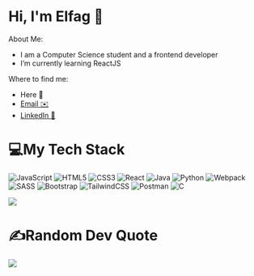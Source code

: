 # Hi, I'm Elfag 👋

About Me: 
- I am a Computer Science student and a frontend developer
- I’m currently learning ReactJS

Where to find me: 
- Here 📍
- <a href="elfagmammadaliyev@gmail.com">Email ✉️</a>
- <a href="https://www.linkedin.com/in/elfag-mammadaliyev-a022a41b8/">LinkedIn 💼</a>


# 💻My Tech Stack
![JavaScript](https://img.shields.io/badge/javascript-%23323330.svg?style=flat&logo=javascript&logoColor=%23F7DF1E) ![HTML5](https://img.shields.io/badge/html5-%23E34F26.svg?style=flat&logo=html5&logoColor=white)  ![CSS3](https://img.shields.io/badge/css3-%231572B6.svg?style=flat&logo=css3&logoColor=white) ![React](https://img.shields.io/badge/react-%2320232a.svg?style=flat&logo=react&logoColor=%2361DAFB)   ![Java](https://img.shields.io/badge/java-%23ED8B00.svg?style=flat&logo=java&logoColor=white) ![Python](https://img.shields.io/badge/python-3670A0?style=flat&logo=python&logoColor=ffdd54) ![Webpack](https://img.shields.io/badge/webpack-%238DD6F9.svg?style=flat&logo=webpack&logoColor=black) ![SASS](https://img.shields.io/badge/SASS-hotpink.svg?style=flat&logo=SASS&logoColor=white) ![Bootstrap](https://img.shields.io/badge/bootstrap-%23563D7C.svg?style=flat&logo=bootstrap&logoColor=white) ![TailwindCSS](https://img.shields.io/badge/tailwindcss-%2338B2AC.svg?style=flat&logo=tailwind-css&logoColor=white) ![Postman](https://img.shields.io/badge/Postman-FF6C37?style=flat&logo=postman&logoColor=white) ![C](https://img.shields.io/badge/c-%2300599C.svg?style=flat&logo=c&logoColor=white)

<img align="center" src="https://github-readme-stats.vercel.app/api/top-langs/?username=melfag&theme=dracula&hide_border=true&include_all_commits=true&count_private=true&layout=compact" />




# ✍️Random Dev Quote
![](https://quotes-github-readme.vercel.app/api?type=horizontal&theme=dark)
